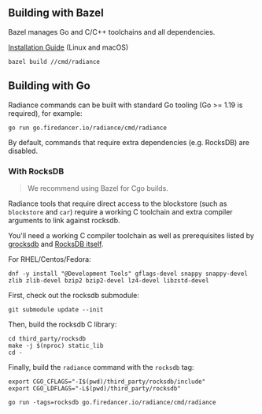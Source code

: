 ## Building with Bazel

Bazel manages Go and C/C++ toolchains and all dependencies.

[Installation Guide](https://github.com/firedancer-io/firedancer/blob/main/bazel/README.md#installation) (Linux and macOS)

    bazel build //cmd/radiance

## Building with Go

Radiance commands can be built with standard Go tooling (Go >= 1.19 is required),
for example:

    go run go.firedancer.io/radiance/cmd/radiance

By default, commands that require extra dependencies (e.g. RocksDB) are disabled.

### With RocksDB

> We recommend using Bazel for Cgo builds.

Radiance tools that require direct access to the blockstore (such as `blockstore` and `car`)
require a working C toolchain and extra compiler arguments to link against rocksdb.

You'll need a working C compiler toolchain as well as prerequisites listed
by [grocksdb](https://github.com/linxGnu/grocksdb#prerequisite) and
[RocksDB itself](https://github.com/linxGnu/grocksdb#prerequisite).

For RHEL/Centos/Fedora:

    dnf -y install "@Development Tools" gflags-devel snappy snappy-devel zlib zlib-devel bzip2 bzip2-devel lz4-devel libzstd-devel

First, check out the rocksdb submodule:

    git submodule update --init

Then, build the rocksdb C library:

    cd third_party/rocksdb
    make -j $(nproc) static_lib
    cd -

Finally, build the `radiance` command with the `rocksdb` tag:

    export CGO_CFLAGS="-I$(pwd)/third_party/rocksdb/include"
    export CGO_LDFLAGS="-L$(pwd)/third_party/rocksdb"

    go run -tags=rocksdb go.firedancer.io/radiance/cmd/radiance
